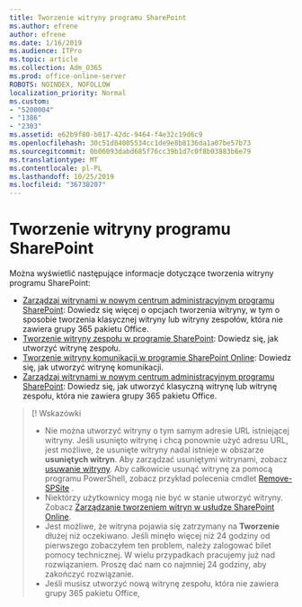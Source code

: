 ```yaml
---
title: Tworzenie witryny programu SharePoint
ms.author: efrene
author: efrene
ms.date: 1/16/2019
ms.audience: ITPro
ms.topic: article
ms.collection: Adm_O365
ms.prod: office-online-server
ROBOTS: NOINDEX, NOFOLLOW
localization_priority: Normal
ms.custom:
- "5200004"
- "1386"
- "2303"
ms.assetid: e62b9f80-b017-42dc-9464-f4e32c19d6c9
ms.openlocfilehash: 30c51d84005534cc1de9e8b8136da1a07be57b73
ms.sourcegitcommit: 0b06093dabd685f76cc39b1d7c0f8b03883b6e79
ms.translationtype: MT
ms.contentlocale: pl-PL
ms.lasthandoff: 10/25/2019
ms.locfileid: "36738207"
---
```

# <a name="create-a-sharepoint-site"></a>Tworzenie witryny programu SharePoint

Można wyświetlić następujące informacje dotyczące tworzenia witryny programu SharePoint:
- [Zarządzaj witrynami w nowym centrum administracyjnym programu SharePoint](https://docs.microsoft.com/sharepoint/manage-site-creation): Dowiedz się więcej o opcjach tworzenia witryny, w tym o sposobie tworzenia klasycznej witryny lub witryny zespołów, która nie zawiera grupy 365 pakietu Office.
- [Tworzenie witryny zespołu w programie SharePoint](https://support.office.com/article/create-a-team-site-in-sharepoint-ef10c1e7-15f3-42a3-98aa-b5972711777d): Dowiedz się, jak utworzyć witrynę zespołu.
- [Tworzenie witryny komunikacji w programie SharePoint Online](https://support.office.com/article/7fb44b20-a72f-4d2c-9173-fc8f59ba50eb): Dowiedz się, jak utworzyć witrynę komunikacji.
- [Zarządzaj witrynami w nowym centrum administracyjnym programu SharePoint](https://docs.microsoft.com/sharepoint/manage-sites-in-new-admin-center#create-a-site): Dowiedz się, jak utworzyć klasyczną witrynę lub witrynę zespołu, która nie zawiera grupy 365 pakietu Office.


  
> [! Wskazówki
> - Nie można utworzyć witryny o tym samym adresie URL istniejącej witryny. Jeśli usunięto witrynę i chcą ponownie użyć adresu URL, jest możliwe, że usunięte witryny nadal istnieje w obszarze **usuniętych witryn**. Aby zarządzać usuniętymi witrynami, zobacz [usuwanie witryny](https://docs.microsoft.com/sharepoint/manage-sites-in-new-admin-center#delete-a-site). Aby całkowicie usunąć witrynę za pomocą programu PowerShell, zobacz przykład polecenia cmdlet [Remove-SPSite](https://docs.microsoft.com/sharepoint/manage-sites-in-new-admin-center#delete-a-site) .
> - Niektórzy użytkownicy mogą nie być w stanie utworzyć witryny. Zobacz [Zarządzanie tworzeniem witryn w usłudze SharePoint Online](https://docs.microsoft.com/sharepoint/manage-site-creation).
> - Jest możliwe, że witryna pojawia się zatrzymany na **Tworzenie** dłużej niż oczekiwano. Jeśli minęło więcej niż 24 godziny od pierwszego zobaczyłem ten problem, należy zalogować bilet pomocy technicznej. W wielu przypadkach pracujemy już nad rozwiązaniem. Proszę dać nam co najmniej 24 godziny, aby zakończyć rozwiązanie.
> - Jeśli musisz utworzyć nową witrynę zespołu, która nie zawiera grupy 365 pakietu Office, 



